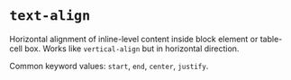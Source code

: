 # `text-align`

Horizontal alignment of inline-level content inside block element or table-cell box. Works like `vertical-align` but in horizontal direction.

Common keyword values: `start`, `end`, `center`, `justify`.
